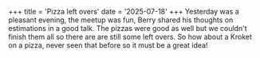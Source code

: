 +++
title = 'Pizza left overs'
date = '2025-07-18' 
+++
Yesterday was a pleasant evening, the meetup was fun, Berry shared his thoughts on estimations in a good talk. The pizzas were good as well but we couldn't finish them all so there are are still some left overs. So how about a Kroket on a pizza, never seen that before so it must be a great idea!